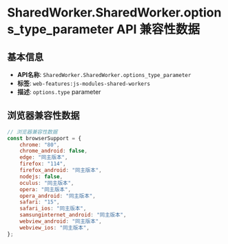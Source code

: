 # SharedWorker.SharedWorker.options_type_parameter API 兼容性数据

## 基本信息

- **API名称**: `SharedWorker.SharedWorker.options_type_parameter`
- **标签**: `web-features:js-modules-shared-workers`
- **描述**: `options.type` parameter

## 浏览器兼容性数据

```javascript
// 浏览器兼容性数据
const browserSupport = {
    chrome: "80",
    chrome_android: false,
    edge: "同主版本",
    firefox: "114",
    firefox_android: "同主版本",
    nodejs: false,
    oculus: "同主版本",
    opera: "同主版本",
    opera_android: "同主版本",
    safari: "15",
    safari_ios: "同主版本",
    samsunginternet_android: "同主版本",
    webview_android: "同主版本",
    webview_ios: "同主版本",
};

```


